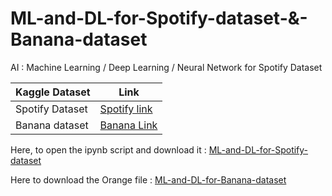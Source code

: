 # ML-and-DL-for-Spotify-dataset-&-Banana-dataset

AI : Machine Learning / Deep Learning / Neural Network for Spotify Dataset

| Kaggle Dataset | Link |
| --- | --- |
| Spotify Dataset | [Spotify link](https://www.kaggle.com/datasets/sarahjeffreson/featured-spotify-artiststracks-with-metadata)
| Banana dataset | [Banana Link](https://www.kaggle.com/datasets/l3llff/banana/data)

Here, to open the ipynb script and download it : [ML-and-DL-for-Spotify-dataset](Spotify_with_lyrics.ipynb)

Here to download the Orange file : [ML-and-DL-for-Banana-dataset](https://github.com/Ellimaaac/ML-and-DL-for-Spotify-Banana-datasets/blob/main/banana_orange.ows)
